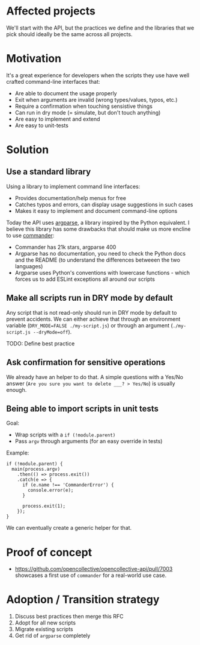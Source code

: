 # Affected projects

We'll start with the API, but the practices we define and the libraries that we pick should ideally be the same across all projects.

# Motivation

It's a great experience for developers when the scripts they use have well crafted command-line interfaces that:
- Are able to document the usage properly
- Exit when arguments are invalid (wrong types/values, typos, etc.)
- Require a confirmation when touching sensistive things
- Can run in dry mode (= simulate, but don't touch anything)
- Are easy to implement and extend
- Are easy to unit-tests

# Solution

## Use a standard library

Using a library to implement command line interfaces:
- Provides documentation/help menus for free
- Catches typos and errors, can display usage suggestions in such cases
- Makes it easy to implement and document command-line options

Today the API uses [argparse](https://github.com/nodeca/argparse), a library inspired by the Python equivalent. I believe this library has some drawbacks that should make us more encline to use [commander](https://www.npmjs.com/package/commander):
- Commander has 21k stars, argparse 400
- Argparse has no documentation, you need to check the Python docs and the README (to understand the differences betweeen the two languages)
- Argparse uses Python's conventions with lowercase functions - which forces us to add ESLint exceptions all around our scripts

## Make all scripts run in DRY mode by default

Any script that is not read-only should run in DRY mode by default to prevent accidents. We can either achieve that through an environment variable (`DRY_MODE=FALSE ./my-script.js`) or through an argument (`./my-script.js --dryMode=off`).

TODO: Define best practice

## Ask confirmation for sensitive operations

We already have an helper to do that. A simple questions with a Yes/No answer (`Are you sure you want to delete ___? > Yes/No`) is usually enough.

## Being able to import scripts in unit tests

Goal: 
- Wrap scripts with a `if (!module.parent)`
- Pass `argv` through arguments (for an easy override in tests)

Example:

```es6
if (!module.parent) {
  main(process.argv)
    .then(() => process.exit())
    .catch(e => {
      if (e.name !== 'CommanderError') {
        console.error(e);
      }

      process.exit(1);
    });
}
```

We can eventually create a generic helper for that.

# Proof of concept

- https://github.com/opencollective/opencollective-api/pull/7003 showcases a first use of `commander` for a real-world use case.

# Adoption / Transition strategy

1. Discuss best practices then merge this RFC
2. Adopt for all new scripts
3. Migrate existing scripts
4. Get rid of `argparse` completely
